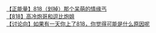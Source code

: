 [【正能量】818（划掉）那个呆萌的情缘丐](http://tieba.baidu.com/p/2947677338?see_lz=1&pn=)   
[【818】高冷炮哥和逗比炮姐](http://tieba.baidu.com/p/2949060718?see_lz=1&pn=)   
[【讨论向】如果有一天你上了818，你觉得可能是什么原因呢](http://tieba.baidu.com/p/2948587692?see_lz=1&pn=)   
